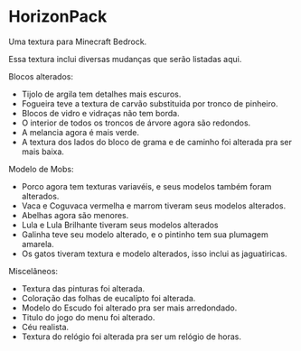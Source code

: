 # HorizonPack
Uma textura para Minecraft Bedrock.

Essa textura inclui diversas mudanças que serão listadas aqui.

Blocos alterados:
- Tijolo de argila tem detalhes mais escuros.
- Fogueira teve a textura de carvão substituida por tronco de pinheiro.
- Blocos de vidro e vidraças não tem borda.
- O interior de todos os troncos de árvore agora são redondos.
- A melancia agora é mais verde.
- A textura dos lados do bloco de grama e de caminho foi alterada pra ser mais baixa.

Modelo de Mobs:
- Porco agora tem texturas variavéis, e seus modelos também foram alterados.
- Vaca e Coguvaca vermelha e marrom tiveram seus modelos alterados.
- Abelhas agora são menores.
- Lula e Lula Brilhante tiveram seus modelos alterados
- Galinha teve seu modelo alterado, e o pintinho tem sua plumagem amarela.
- Os gatos tiveram textura e modelo alterados, isso inclui as jaguatiricas.

Miscelâneos:
- Textura das pinturas foi alterada.
- Coloração das folhas de eucalípto foi alterada.
- Modelo do Escudo foi alterado pra ser mais arredondado.
- Titulo do jogo do menu foi alterado.
- Céu realista.
- Textura do relógio foi alterada pra ser um relógio de horas.
